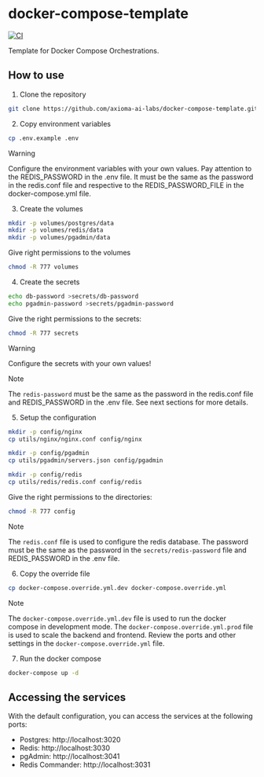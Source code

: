 # docker-compose-template
[![CI](https://github.com/axioma-ai-labs/docker-compose-template/actions/workflows/ci.yml/badge.svg)](https://github.com/axioma-ai-labs/docker-compose-template/actions/workflows/ci.yml)

Template for Docker Compose Orchestrations.

## How to use
1. Clone the repository

```bash
git clone https://github.com/axioma-ai-labs/docker-compose-template.git
```

2. Copy environment variables

```bash
cp .env.example .env
```

> [!WARNING]
> Configure the environment variables with your own values.
> Pay attention to the REDIS_PASSWORD in the .env file. It must be the same as the password in the redis.conf file and respective to the REDIS_PASSWORD_FILE in the docker-compose.yml file.

3. Create the volumes

```bash
mkdir -p volumes/postgres/data
mkdir -p volumes/redis/data
mkdir -p volumes/pgadmin/data
```

Give right permissions to the volumes

```bash
chmod -R 777 volumes
```

4. Create the secrets

```bash
echo db-password >secrets/db-password
echo pgadmin-password >secrets/pgadmin-password
```

Give the right permissions to the secrets:

```bash
chmod -R 777 secrets
```

> [!WARNING]
> Configure the secrets with your own values!

> [!NOTE]
> The `redis-password` must be the same as the password in the redis.conf file and REDIS_PASSWORD in the .env file. See next sections for more details.

5. Setup the configuration

```bash
mkdir -p config/nginx
cp utils/nginx/nginx.conf config/nginx

mkdir -p config/pgadmin
cp utils/pgadmin/servers.json config/pgadmin

mkdir -p config/redis
cp utils/redis/redis.conf config/redis
```

Give the right permissions to the directories:

```bash
chmod -R 777 config
```

> [!NOTE]
> The `redis.conf` file is used to configure the redis database. The password must be the same as the password in the `secrets/redis-password` file and REDIS_PASSWORD in the .env file.

6. Copy the override file

```bash
cp docker-compose.override.yml.dev docker-compose.override.yml
```

> [!NOTE]
> The `docker-compose.override.yml.dev` file is used to run the docker compose in development mode.
> The `docker-compose.override.yml.prod` file is used to scale the backend and frontend.
> Review the ports and other settings in the `docker-compose.override.yml` file.

7. Run the docker compose

```bash
docker-compose up -d
```

## Accessing the services

With the default configuration, you can access the services at the following ports:

- Postgres: http://localhost:3020
- Redis: http://localhost:3030
- pgAdmin: http://localhost:3041
- Redis Commander: http://localhost:3031
